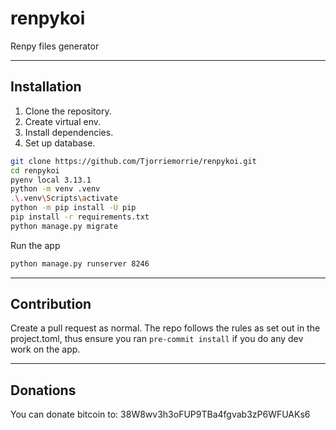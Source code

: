 # renpykoi

Renpy files generator

___
## Installation

1. Clone the repository.
2. Create virtual env.
3. Install dependencies.
4. Set up database.

```bash
git clone https://github.com/Tjorriemorrie/renpykoi.git
cd renpykoi
pyenv local 3.13.1
python -m venv .venv
.\.venv\Scripts\activate
python -m pip install -U pip
pip install -r requirements.txt
python manage.py migrate
```

Run the app

```bash
python manage.py runserver 8246
```

___
## Contribution

 Create a pull request as normal. The repo follows the rules as set out in the project.toml,
thus ensure you ran `pre-commit install` if you do any dev work on the app.

___
## Donations

You can donate bitcoin to: 38W8wv3h3oFUP9TBa4fgvab3zP6WFUAKs6
